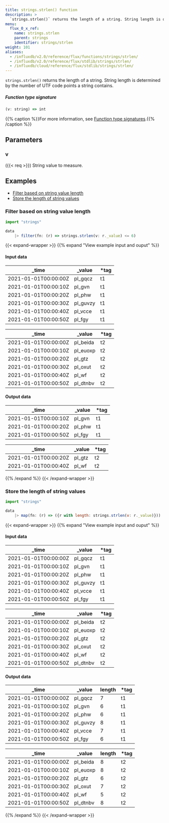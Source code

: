 ```yaml
---
title: strings.strlen() function
description: >
  `strings.strlen()` returns the length of a string. String length is determined by the number of UTF code points a string contains.
menu:
  flux_0_x_ref:
    name: strings.strlen
    parent: strings
    identifier: strings/strlen
weight: 101
aliases:
  - /influxdb/v2.0/reference/flux/functions/strings/strlen/
  - /influxdb/v2.0/reference/flux/stdlib/strings/strlen/
  - /influxdb/cloud/reference/flux/stdlib/strings/strlen/
---
```


<!------------------------------------------------------------------------------

IMPORTANT: This page was generated from comments in the Flux source code. Any
edits made directly to this page will be overwritten the next time the
documentation is generated. 

To make updates to this documentation, update the function comments above the
function definition in the Flux source code:

https://github.com/influxdata/flux/blob/master/stdlib/strings/strings.flux#L811-L811

Contributing to Flux: https://github.com/influxdata/flux#contributing
Fluxdoc syntax: https://github.com/influxdata/flux/blob/master/docs/fluxdoc.md

------------------------------------------------------------------------------->

`strings.strlen()` returns the length of a string. String length is determined by the number of UTF code points a string contains.



##### Function type signature

```js
(v: string) => int
```

{{% caption %}}For more information, see [Function type signatures](/flux/v0.x/function-type-signatures/).{{% /caption %}}

## Parameters

### v
({{< req >}})
String value to measure.




## Examples

- [Filter based on string value length](#filter-based-on-string-value-length)
- [Store the length of string values](#store-the-length-of-string-values)

### Filter based on string value length

```js
import "strings"

data
    |> filter(fn: (r) => strings.strlen(v: r._value) <= 6)

```

{{< expand-wrapper >}}
{{% expand "View example input and ouput" %}}

#### Input data

| _time                | _value   | *tag |
| -------------------- | -------- | ---- |
| 2021-01-01T00:00:00Z | pl_gqcz  | t1   |
| 2021-01-01T00:00:10Z | pl_gvn   | t1   |
| 2021-01-01T00:00:20Z | pl_phw   | t1   |
| 2021-01-01T00:00:30Z | pl_guvzy | t1   |
| 2021-01-01T00:00:40Z | pl_vcce  | t1   |
| 2021-01-01T00:00:50Z | pl_fgy   | t1   |

| _time                | _value   | *tag |
| -------------------- | -------- | ---- |
| 2021-01-01T00:00:00Z | pl_beida | t2   |
| 2021-01-01T00:00:10Z | pl_euoxp | t2   |
| 2021-01-01T00:00:20Z | pl_gtz   | t2   |
| 2021-01-01T00:00:30Z | pl_oxut  | t2   |
| 2021-01-01T00:00:40Z | pl_wf    | t2   |
| 2021-01-01T00:00:50Z | pl_dtnbv | t2   |


#### Output data

| _time                | _value  | *tag |
| -------------------- | ------- | ---- |
| 2021-01-01T00:00:10Z | pl_gvn  | t1   |
| 2021-01-01T00:00:20Z | pl_phw  | t1   |
| 2021-01-01T00:00:50Z | pl_fgy  | t1   |

| _time                | _value  | *tag |
| -------------------- | ------- | ---- |
| 2021-01-01T00:00:20Z | pl_gtz  | t2   |
| 2021-01-01T00:00:40Z | pl_wf   | t2   |

{{% /expand %}}
{{< /expand-wrapper >}}

### Store the length of string values

```js
import "strings"

data
    |> map(fn: (r) => ({r with length: strings.strlen(v: r._value)}))

```

{{< expand-wrapper >}}
{{% expand "View example input and ouput" %}}

#### Input data

| _time                | _value   | *tag |
| -------------------- | -------- | ---- |
| 2021-01-01T00:00:00Z | pl_gqcz  | t1   |
| 2021-01-01T00:00:10Z | pl_gvn   | t1   |
| 2021-01-01T00:00:20Z | pl_phw   | t1   |
| 2021-01-01T00:00:30Z | pl_guvzy | t1   |
| 2021-01-01T00:00:40Z | pl_vcce  | t1   |
| 2021-01-01T00:00:50Z | pl_fgy   | t1   |

| _time                | _value   | *tag |
| -------------------- | -------- | ---- |
| 2021-01-01T00:00:00Z | pl_beida | t2   |
| 2021-01-01T00:00:10Z | pl_euoxp | t2   |
| 2021-01-01T00:00:20Z | pl_gtz   | t2   |
| 2021-01-01T00:00:30Z | pl_oxut  | t2   |
| 2021-01-01T00:00:40Z | pl_wf    | t2   |
| 2021-01-01T00:00:50Z | pl_dtnbv | t2   |


#### Output data

| _time                | _value   | length  | *tag |
| -------------------- | -------- | ------- | ---- |
| 2021-01-01T00:00:00Z | pl_gqcz  | 7       | t1   |
| 2021-01-01T00:00:10Z | pl_gvn   | 6       | t1   |
| 2021-01-01T00:00:20Z | pl_phw   | 6       | t1   |
| 2021-01-01T00:00:30Z | pl_guvzy | 8       | t1   |
| 2021-01-01T00:00:40Z | pl_vcce  | 7       | t1   |
| 2021-01-01T00:00:50Z | pl_fgy   | 6       | t1   |

| _time                | _value   | length  | *tag |
| -------------------- | -------- | ------- | ---- |
| 2021-01-01T00:00:00Z | pl_beida | 8       | t2   |
| 2021-01-01T00:00:10Z | pl_euoxp | 8       | t2   |
| 2021-01-01T00:00:20Z | pl_gtz   | 6       | t2   |
| 2021-01-01T00:00:30Z | pl_oxut  | 7       | t2   |
| 2021-01-01T00:00:40Z | pl_wf    | 5       | t2   |
| 2021-01-01T00:00:50Z | pl_dtnbv | 8       | t2   |

{{% /expand %}}
{{< /expand-wrapper >}}
